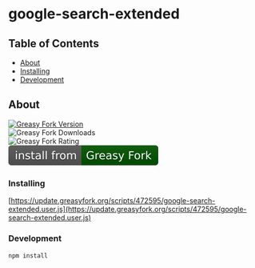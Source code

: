 # google-search-extended

## Table of Contents

- [About](#about)
- [Installing](#installing)
- [Development](#development)

## About <a name = "about"></a>

[![Greasy Fork Version](https://img.shields.io/greasyfork/v/472595)](https://update.greasyfork.org/scripts/472595/google-search-extended.user.js)  
![Greasy Fork Downloads](https://img.shields.io/greasyfork/dt/472595)  
![Greasy Fork Rating](https://img.shields.io/greasyfork/rating-count/472595)  
<a href="https://update.greasyfork.org/scripts/472595/google-search-extended.user.js"><img src="/assets/install-badge.svg" alt="Install"/></a>  

### Installing

[https://update.greasyfork.org/scripts/472595/google-search-extended.user.js](https://update.greasyfork.org/scripts/472595/google-search-extended.user.js)

### Development

```shell
npm install
```

